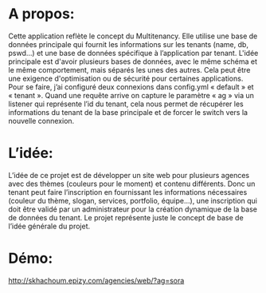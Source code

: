 A propos:
===========

Cette application reflète le concept du Multitenancy. Elle utilise une base de données principale qui fournit les informations sur les tenants (name, db, pswd…) et une base de données spécifique à l’application par tenant.
L'idée principale est d'avoir plusieurs bases de données, avec le même schéma et le même comportement, mais séparés les unes des autres. Cela peut être une exigence d'optimisation ou de sécurité pour certaines applications.
Pour se faire, j’ai configuré deux connexions dans config.yml « default » et  « tenant ». Quand une requête arrive on capture le paramètre « ag » via un listener qui représente l’id du tenant, cela nous permet de récupérer les informations du tenant de la base principale et de forcer le switch vers la nouvelle connexion.

L’idée:
===========

L’idée de ce projet est de développer un site web pour plusieurs agences avec des thèmes (couleurs pour le moment) et contenu différents. Donc un tenant peut faire l’inscription en fournissant les informations nécessaires (couleur du thème, slogan, services, portfolio, équipe…), une inscription qui doit être validé par un administrateur pour la création dynamique de la base de données du tenant.
Le projet représente juste le concept de base de l’idée générale du projet.

Démo:
===========

http://skhachoum.epizy.com/agencies/web/?ag=sora 

